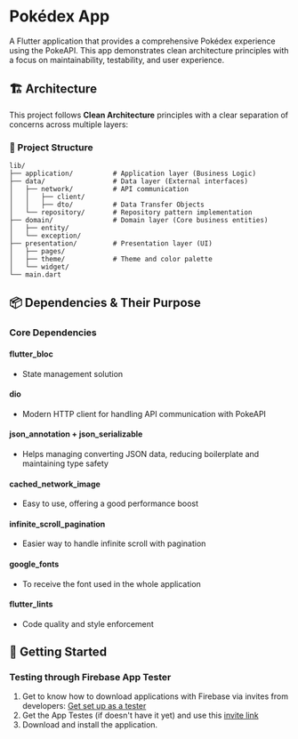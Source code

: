 # Pokédex App

A Flutter application that provides a comprehensive Pokédex experience using the PokeAPI. This app demonstrates clean architecture principles with a focus on maintainability, testability, and user experience.

## 🏗️ Architecture

This project follows **Clean Architecture** principles with a clear separation of concerns across multiple layers:

### 📁 Project Structure

```
lib/
├── application/          # Application layer (Business Logic)
├── data/                 # Data layer (External interfaces)
│   ├── network/          # API communication
│   │   ├── client/
│   │   ├── dto/          # Data Transfer Objects
│   └── repository/       # Repository pattern implementation
├── domain/               # Domain layer (Core business entities)
│   ├── entity/
│   └── exception/
├── presentation/         # Presentation layer (UI)
│   ├── pages/
│   ├── theme/            # Theme and color palette
│   └── widget/
└── main.dart            
```

## 📦 Dependencies & Their Purpose

### **Core Dependencies**

#### **flutter_bloc**
- State management solution

#### **dio** 
- Modern HTTP client for handling API communication with PokeAPI

#### **json_annotation** + **json_serializable**
  - Helps managing converting JSON data, reducing boilerplate and maintaining type safety

#### **cached_network_image**
- Easy to use, offering a good performance boost

#### **infinite_scroll_pagination**
- Easier way to handle infinite scroll with pagination

#### **google_fonts**
- To receive the font used in the whole application

#### **flutter_lints**
- Code quality and style enforcement

## 🔧 Getting Started

### Testing through Firebase App Tester
1. Get to know how to download applications with Firebase via invites from developers: [Get set up as a tester](https://firebase.google.com/docs/app-distribution/get-set-up-as-a-tester?platform=android)
2. Get the App Testes (if doesn't have it yet) and use this [invite link](https://appdistribution.firebase.google.com/testerapps/1:438322881837:android:2720ffd36c94cd40f65fa4/releases/5lobf6p2ea878?utm_source=firebase-console)
3. Download and install the application.
